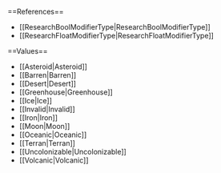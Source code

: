 ==References==
 * [[ResearchBoolModifierType|ResearchBoolModifierType]]
 * [[ResearchFloatModifierType|ResearchFloatModifierType]]

==Values==
 * [[Asteroid|Asteroid]]
 * [[Barren|Barren]]
 * [[Desert|Desert]]
 * [[Greenhouse|Greenhouse]]
 * [[Ice|Ice]]
 * [[Invalid|Invalid]]
 * [[Iron|Iron]]
 * [[Moon|Moon]]
 * [[Oceanic|Oceanic]]
 * [[Terran|Terran]]
 * [[Uncolonizable|Uncolonizable]]
 * [[Volcanic|Volcanic]]
